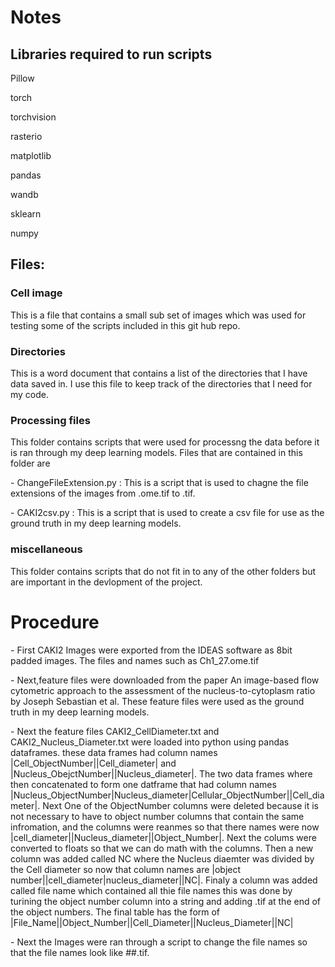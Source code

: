 <h1> Notes </h1> 
<h2> Libraries required to run scripts  </h2>
<p> Pillow </p>
<p> torch </p>
<p> torchvision</p>
<p> rasterio </p>
<p> matplotlib </p> 
<p> pandas </p>
<p> wandb </p>
<p> sklearn </p>
<p> numpy </p> 
<h2> Files:  </h2>
<h3> Cell image  </h3>
<p> This is a file that contains a small sub set of images which was used for testing some of the scripts included in this git hub repo.</p>
<h3> Directories </h3>
<p> This is a word document that contains a list of the directories that I have data saved in. I use this file to keep track of the directories that I need for my code. </p>
<h3> Processing files </h3>
<p> This folder contains scripts that were used for processng the data before it is ran through my deep learning models. Files that are contained in this folder are  </p>
<p> - ChangeFileExtension.py : This is a script that is used to chagne the file extensions of the images from .ome.tif to .tif.</p>
<p> - CAKI2csv.py : This is a script that is used to create a csv file for use as the ground truth in my deep learning models. </p>
<h3> miscellaneous </h3>
<p> This folder contains scripts that do not fit in to any of the other folders but are important in the devlopment of the project.  </p>
<h1> Procedure </h1>
<p> - First CAKI2 Images were exported from the IDEAS software as 8bit padded images. The files and names such as Ch1_27.ome.tif </p>
<p> - Next,feature files were downloaded from the paper  An image-based flow cytometric approach to the assessment of the nucleus-to-cytoplasm ratio by Joseph Sebastian et al. These feature files were used as the ground truth in my deep learning models. </p>
<p> - Next the feature files CAKI2_CellDiameter.txt and CAKI2_Nucleus_Diameter.txt were loaded into python using pandas dataframes. these data frames had column names  |Cell_ObjectNumber||Cell_diameter| and |Nucleus_ObejctNumber||Nucleus_diameter|.  The two data frames where then concatenated to form one datframe that had column names |Nucleus_ObjectNumber|Nucleus_diameter|Cellular_ObjectNumber||Cell_diameter|. Next One of the ObjectNumber columns were deleted because it is not necessary to have to object number columns that contain the same infromation, and the columns were reanmes so that there names were now |cell_diameter||Nucleus_diameter||Object_Number|. Next the colums were converted to floats so that we can do math with the columns. Then a new column was added called NC where the Nucleus diaemter was divided by the Cell diameter so now that column names are |object number||cell_diameter|nucleus_diameter||NC|. Finaly a column was added called file name which contained all thie file names this was done by turining the object number column into a string and adding .tif at the end of the object numbers. The final table has the form of |File_Name||Object_Number||Cell_Diameter||Nucleus_Diameter||NC|</p>
<p> - Next the Images were ran through a script to change the file names so that the file names look like ##.tif. 
